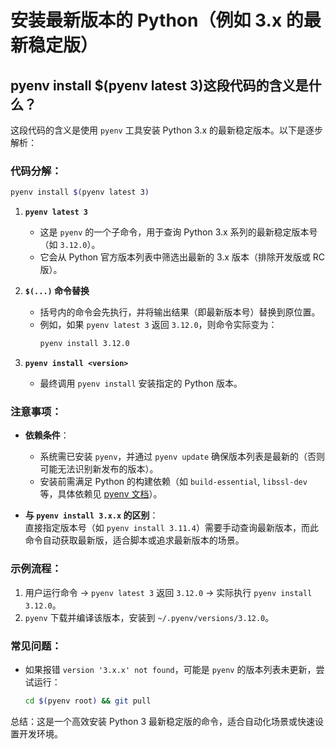 # 安装最新版本的 Python（例如 3.x 的最新稳定版）

## pyenv install $(pyenv latest 3)这段代码的含义是什么？
这段代码的含义是使用 `pyenv` 工具安装 Python 3.x 的最新稳定版本。以下是逐步解析：

### 代码分解：
```bash
pyenv install $(pyenv latest 3)
```

1. **`pyenv latest 3`**  
   - 这是 `pyenv` 的一个子命令，用于查询 Python 3.x 系列的最新稳定版本号（如 `3.12.0`）。
   - 它会从 Python 官方版本列表中筛选出最新的 3.x 版本（排除开发版或 RC 版）。

2. **`$(...)` 命令替换**  
   - 括号内的命令会先执行，并将输出结果（即最新版本号）替换到原位置。  
   - 例如，如果 `pyenv latest 3` 返回 `3.12.0`，则命令实际变为：  
     ```bash
     pyenv install 3.12.0
     ```

3. **`pyenv install <version>`**  
   - 最终调用 `pyenv install` 安装指定的 Python 版本。

### 注意事项：
- **依赖条件**：  
  - 系统需已安装 `pyenv`，并通过 `pyenv update` 确保版本列表是最新的（否则可能无法识别新发布的版本）。
  - 安装前需满足 Python 的构建依赖（如 `build-essential`, `libssl-dev` 等，具体依赖见 [pyenv 文档](https://github.com/pyenv/pyenv/wiki)）。

- **与 `pyenv install 3.x.x` 的区别**：  
  直接指定版本号（如 `pyenv install 3.11.4`）需要手动查询最新版本，而此命令自动获取最新版，适合脚本或追求最新版本的场景。

### 示例流程：
1. 用户运行命令 → `pyenv latest 3` 返回 `3.12.0` → 实际执行 `pyenv install 3.12.0`。
2. `pyenv` 下载并编译该版本，安装到 `~/.pyenv/versions/3.12.0`。

### 常见问题：
- 如果报错 `version '3.x.x' not found`，可能是 `pyenv` 的版本列表未更新，尝试运行：  
  ```bash
  cd $(pyenv root) && git pull
  ```

总结：这是一个高效安装 Python 3 最新稳定版的命令，适合自动化场景或快速设置开发环境。
